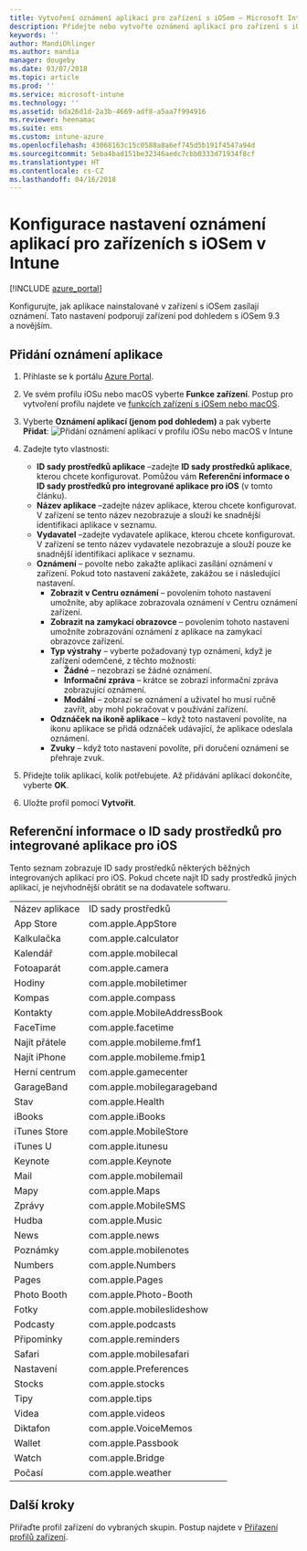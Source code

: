 ```yaml
---
title: Vytvoření oznámení aplikací pro zařízení s iOSem – Microsoft Intune – Azure | Microsoft Docs
description: Přidejte nebo vytvořte oznámení aplikací pro zařízení s iOSem v Microsoft Intune. Vyberte, které aplikace mají odesílat oznámení, nakonfigurujte nastavení oznámení na zamčené obrazovce, povolte zvuky, vyberte typ upozornění a přidejte oznámení v podobě odznaku.
keywords: ''
author: MandiOhlinger
ms.author: mandia
manager: dougeby
ms.date: 03/07/2018
ms.topic: article
ms.prod: ''
ms.service: microsoft-intune
ms.technology: ''
ms.assetid: bda26d1d-2a3b-4669-adf8-a5aa7f994916
ms.reviewer: heenamac
ms.suite: ems
ms.custom: intune-azure
ms.openlocfilehash: 43068163c15c0588a8a6ef745d5b191f4547a94d
ms.sourcegitcommit: 5eba4bad151be32346aedc7cbb0333d71934f8cf
ms.translationtype: HT
ms.contentlocale: cs-CZ
ms.lasthandoff: 04/16/2018
---
```

# <a name="configure-app-notifications-settings-on-ios-devices-in-intune"></a>Konfigurace nastavení oznámení aplikací pro zařízeních s iOSem v Intune

[!INCLUDE [azure_portal](./includes/azure_portal.md)]

Konfigurujte, jak aplikace nainstalované v zařízení s iOSem zasílají oznámení. Tato nastavení podporují zařízení pod dohledem s iOSem 9.3 a novějším.

## <a name="add-the-app-notification"></a>Přidání oznámení aplikace

1. Přihlaste se k portálu [Azure Portal](https://portal.azure.com).
2. Ve svém profilu iOSu nebo macOS vyberte **Funkce zařízení**. Postup pro vytvoření profilu najdete ve [funkcích zařízení s iOSem nebo macOS](device-features-configure.md).
3. Vyberte **Oznámení aplikací (jenom pod dohledem)** a pak vyberte **Přidat**: ![Přidání oznámení aplikací v profilu iOSu nebo macOS v Intune](./media/ios-macos-app-notifications.png)
4. Zadejte tyto vlastnosti:

   - **ID sady prostředků aplikace** –zadejte **ID sady prostředků aplikace**, kterou chcete konfigurovat. Pomůžou vám **Referenční informace o ID sady prostředků pro integrované aplikace pro iOS** (v tomto článku).
   - **Název aplikace** –zadejte název aplikace, kterou chcete konfigurovat. V zařízení se tento název nezobrazuje a slouží ke snadnější identifikaci aplikace v seznamu.
   - **Vydavatel** –zadejte vydavatele aplikace, kterou chcete konfigurovat. V zařízení se tento název vydavatele nezobrazuje a slouží pouze ke snadnější identifikaci aplikace v seznamu.
   - **Oznámení** – povolte nebo zakažte aplikaci zasílání oznámení v zařízení. Pokud toto nastavení zakážete, zakážou se i následující nastavení.
     - **Zobrazit v Centru oznámení** – povolením tohoto nastavení umožníte, aby aplikace zobrazovala oznámení v Centru oznámení zařízení.
     - **Zobrazit na zamykací obrazovce** – povolením tohoto nastavení umožníte zobrazování oznámení z aplikace na zamykací obrazovce zařízení.
     - **Typ výstrahy** – vyberte požadovaný typ oznámení, když je zařízení odemčené, z těchto možností:
       - **Žádné** – nezobrazí se žádné oznámení.
       - **Informační zpráva** – krátce se zobrazí informační zpráva zobrazující oznámení.
       - **Modální** – zobrazí se oznámení a uživatel ho musí ručně zavřít, aby mohl pokračovat v používání zařízení.
     - **Odznáček na ikoně aplikace** – když toto nastavení povolíte, na ikonu aplikace se přidá odznáček udávající, že aplikace odeslala oznámení.
     - **Zvuky** – když toto nastavení povolíte, při doručení oznámení se přehraje zvuk.

5. Přidejte tolik aplikací, kolik potřebujete. Až přidávání aplikací dokončíte, vyberte **OK**.
6. Uložte profil pomocí **Vytvořit**.

## <a name="bundle-id-reference-for-built-in-ios-apps"></a>Referenční informace o ID sady prostředků pro integrované aplikace pro iOS

Tento seznam zobrazuje ID sady prostředků některých běžných integrovaných aplikací pro iOS. Pokud chcete najít ID sady prostředků jiných aplikací, je nejvhodnější obrátit se na dodavatele softwaru.

|||
|-|-|
|Název aplikace|ID sady prostředků|
|App Store|com.apple.AppStore|
|Kalkulačka|com.apple.calculator|
|Kalendář|com.apple.mobilecal|
|Fotoaparát|com.apple.camera|
|Hodiny|com.apple.mobiletimer|
|Kompas|com.apple.compass|
|Kontakty|com.apple.MobileAddressBook|
|FaceTime|com.apple.facetime|
|Najít přátele|com.apple.mobileme.fmf1|
|Najít iPhone|com.apple.mobileme.fmip1|
|Herní centrum|com.apple.gamecenter|
|GarageBand|com.apple.mobilegarageband|
|Stav|com.apple.Health|
|iBooks|com.apple.iBooks|
|iTunes Store|com.apple.MobileStore|
|iTunes U|com.apple.itunesu|
|Keynote|com.apple.Keynote|
|Mail|com.apple.mobilemail|
|Mapy|com.apple.Maps|
|Zprávy|com.apple.MobileSMS|
|Hudba|com.apple.Music|
|News|com.apple.news|
|Poznámky|com.apple.mobilenotes|
|Numbers|com.apple.Numbers|
|Pages|com.apple.Pages|
|Photo Booth|com.apple.Photo-Booth|
|Fotky|com.apple.mobileslideshow|
|Podcasty|com.apple.podcasts|
|Připomínky|com.apple.reminders|
|Safari|com.apple.mobilesafari|
|Nastavení|com.apple.Preferences|
|Stocks|com.apple.stocks|
|Tipy|com.apple.tips|
|Videa|com.apple.videos|
|Diktafon|com.apple.VoiceMemos|
|Wallet|com.apple.Passbook|
|Watch|com.apple.Bridge|
|Počasí|com.apple.weather|

## <a name="next-steps"></a>Další kroky

Přiřaďte profil zařízení do vybraných skupin. Postup najdete v [Přiřazení profilů zařízení](device-profile-assign.md).
